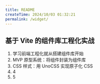 ```yaml
---
title: README
createTime: 2024/10/03 01:32:21
permalink: /widget/
---
```


## 基于 Vite 的组件库工程化实战

<!-- [link](https://www.yuque.com/mqxu/aivxio/dqfluriq2t47c2fb) -->

1. 学习前端工程化就从搭建组件库开始
2. MVP 原型系统：将组件封装为组件库
3. CSS 样式：用 UnoCSS 实现原子化 CSS
4. 4
5. 5
